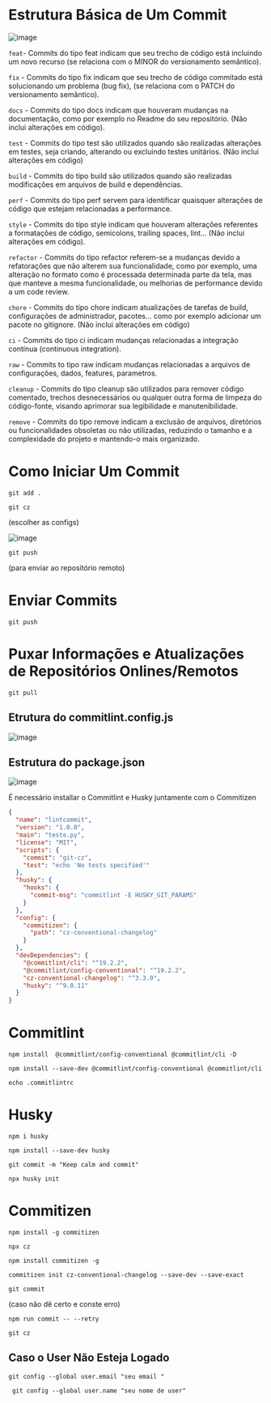 

# Estrutura Básica de Um Commit
![image](https://github.com/SarahSHortiz/committeste/assets/112779900/8aa63fcf-6cdb-4e1f-b9e8-dffa4a4dd0fb)

```feat```- Commits do tipo feat indicam que seu trecho de código está incluindo um novo recurso (se relaciona com o MINOR do versionamento semântico).

```fix``` - Commits do tipo fix indicam que seu trecho de código commitado está solucionando um problema (bug fix), (se relaciona com o PATCH do versionamento semântico).

```docs``` - Commits do tipo docs indicam que houveram mudanças na documentação, como por exemplo no Readme do seu repositório. (Não inclui alterações em código).

```test``` - Commits do tipo test são utilizados quando são realizadas alterações em testes, seja criando, alterando ou excluindo testes unitários. (Não inclui alterações em código)

```build``` - Commits do tipo build são utilizados quando são realizadas modificações em arquivos de build e dependências.

```perf``` - Commits do tipo perf servem para identificar quaisquer alterações de código que estejam relacionadas a performance.

```style``` - Commits do tipo style indicam que houveram alterações referentes a formatações de código, semicolons, trailing spaces, lint... (Não inclui alterações em código).

```refactor``` - Commits do tipo refactor referem-se a mudanças devido a refatorações que não alterem sua funcionalidade, como por exemplo, uma alteração no formato como é processada determinada parte da tela, mas que manteve a mesma funcionalidade, ou melhorias de performance devido a um code review.

```chore``` - Commits do tipo chore indicam atualizações de tarefas de build, configurações de administrador, pacotes... como por exemplo adicionar um pacote no gitignore. (Não inclui alterações em código)

```ci``` - Commits do tipo ci indicam mudanças relacionadas a integração contínua (continuous integration).

```raw``` - Commits to tipo raw indicam mudanças relacionadas a arquivos de configurações, dados, features, parametros.

```cleanup``` - Commits do tipo cleanup são utilizados para remover código comentado, trechos desnecessários ou qualquer outra forma de limpeza do código-fonte, visando aprimorar sua legibilidade e manutenibilidade.

```remove``` - Commits do tipo remove indicam a exclusão de arquivos, diretórios ou funcionalidades obsoletas ou não utilizadas, reduzindo o tamanho e a complexidade do projeto e mantendo-o mais organizado.

# Como Iniciar Um Commit
```
git add .
```
```
git cz
```
(escolher as configs)

![image](https://github.com/SarahSHortiz/committeste/assets/112779900/77e96fb5-f7ea-41fe-8bc4-527ad80b1878)
```
git push
```
(para enviar ao repositório remoto)

# Enviar Commits
```
git push
```
# Puxar Informações e Atualizações de Repositórios Onlines/Remotos
```
git pull
```


## Etrutura do commitlint.config.js 
![image](https://github.com/SarahSHortiz/committeste/assets/112779900/3ce75e96-6756-49cf-807b-88056aeda201)

## Estrutura do package.json 

![image](https://github.com/SarahSHortiz/committeste/assets/112779900/890a1742-4e31-43c0-8849-cdfbdb719ef2)

É necessário installar o Commitlint e Husky juntamente com o Commitizen

```json
{
  "name": "lintcommit",
  "version": "1.0.0",
  "main": "teste.py",
  "license": "MIT",
  "scripts": {
    "commit": "git-cz",
    "test": "echo 'No tests specified'"
  },
  "husky": {
    "hooks": {
      "commit-msg": "commitlint -E HUSKY_GIT_PARAMS"
    }
  },
  "config": {
    "commitizen": {
      "path": "cz-conventional-changelog"
    }
  },
  "devDependencies": {
    "@commitlint/cli": "^19.2.2",
    "@commitlint/config-conventional": "^19.2.2",
    "cz-conventional-changelog": "^3.3.0",
    "husky": "^9.0.11"
  }
}
```
# Commitlint
```
npm install  @commitlint/config-conventional @commitlint/cli -D
```
```
npm install --save-dev @commitlint/config-conventional @commitlint/cli
```
```
echo .commitlintrc
```
# Husky
```
npm i husky
```
```
npm install --save-dev husky
```
```
git commit -m "Keep calm and commit"
```
```
npx husky init
```
# Commitizen
```                                                                                        
npm install -g commitizen
```
```                                                                                      
npx cz
```
```
npm install commitizen -g
```
```                                                                                     
commitizen init cz-conventional-changelog --save-dev --save-exact
```
```
git commit                                                                                                         
```
(caso não dê certo e conste erro)
```
npm run commit -- --retry
```
```
git cz
```
## Caso o User Não Esteja Logado
```
git config --global user.email "seu email "
```
```
 git config --global user.name "seu nome de user"                 
```

